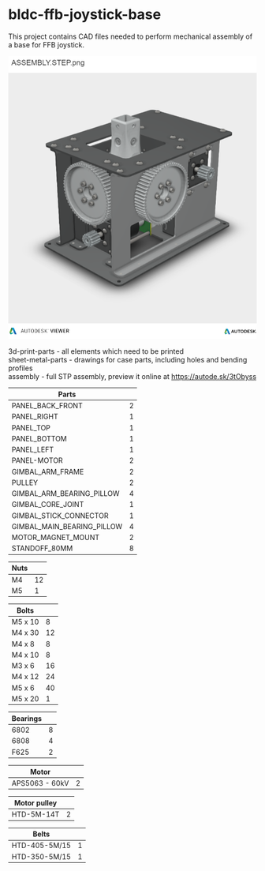 # bldc-ffb-joystick-base
This project contains CAD files needed to perform mechanical assembly of a base for FFB joystick.

![image](assembly.png) 

3d-print-parts - all elements which need to be printed  
sheet-metal-parts - drawings for case parts, including holes and bending profiles  
assembly - full STP assembly, preview it online at https://autode.sk/3tObyss  
  
  
| Parts                         |    |
| ----------------------------- | -- |
| PANEL\_BACK\_FRONT            | 2  |
| PANEL\_RIGHT                  | 1  |
| PANEL\_TOP                    | 1  |
| PANEL\_BOTTOM                 | 1  |
| PANEL\_LEFT                   | 1  |
| PANEL-MOTOR                   | 2  |
| GIMBAL\_ARM\_FRAME            | 2  |
| PULLEY                        | 2  |
| GIMBAL\_ARM\_BEARING\_PILLOW  | 4  |
| GIMBAL\_CORE\_JOINT           | 1  |
| GIMBAL\_STICK\_CONNECTOR      | 1  |
| GIMBAL\_MAIN\_BEARING\_PILLOW | 4  |
| MOTOR\_MAGNET\_MOUNT          | 2  |
| STANDOFF\_80MM                | 8  |

| Nuts                          |    |
| ----------------------------- | -- |
| M4                            | 12 |
| M5                            | 1  |


| Bolts                         |    |
| ----------------------------- | -- |
| M5 x 10                       | 8  |
| M4 x 30                       | 12 |
| M4 x 8                        | 8  |
| M4 x 10                       | 8  |
| M3 x 6                        | 16 |
| M4 x 12                       | 24 |
| M5 x 6                        | 40 |
| M5 x 20                       | 1  |

| Bearings                      |    |
| ----------------------------- | -- |
| 6802                          | 8  |
| 6808                          | 4  |
| F625                          | 2  |

| Motor                         |    |
| ----------------------------- | -- |
| APS5063 - 60kV                | 2  |

| Motor pulley                  |    |
| ----------------------------- | -- |
| HTD-5M-14T                    | 2  |

| Belts                  		|    |
| ----------------------------- | -- |
| HTD-405-5M/15                 | 1  |
| HTD-350-5M/15                 | 1  |